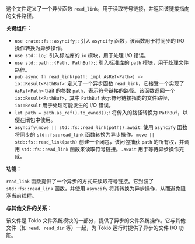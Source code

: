 这个文件定义了一个异步函数 `read_link`，用于读取符号链接，并返回该链接指向的文件路径。

**关键组件：**

*   `use crate::fs::asyncify;`: 引入 `asyncify` 函数，该函数用于将同步的 I/O 操作转换为异步操作。
*   `use std::io;`: 引入标准库的 `io` 模块，用于处理 I/O 错误。
*   `use std::path::{Path, PathBuf};`: 引入标准库的 `path` 模块，用于处理文件路径。
*   `pub async fn read_link(path: impl AsRef<Path>) -> io::Result<PathBuf>`: 定义了一个异步函数 `read_link`，它接受一个实现了 `AsRef<Path>` trait 的参数 `path`，表示符号链接的路径。该函数返回一个 `io::Result<PathBuf>`，其中 `PathBuf` 表示符号链接指向的文件路径，`io::Result` 用于处理可能发生的 I/O 错误。
*   `let path = path.as_ref().to_owned();`: 将传入的路径转换为 `PathBuf`，以便在闭包中使用。
*   `asyncify(move || std::fs::read_link(path)).await`: 使用 `asyncify` 函数将同步的 `std::fs::read_link` 函数转换为异步操作。`move || std::fs::read_link(path)` 创建一个闭包，该闭包捕获 `path` 的所有权，并调用 `std::fs::read_link` 函数来读取符号链接。`.await` 用于等待异步操作完成。

**功能：**

`read_link` 函数提供了一个异步的方式来读取符号链接。它封装了 `std::fs::read_link` 函数，并使用 `asyncify` 将其转换为异步操作，从而避免阻塞当前线程。

**与其他文件的关系：**

该文件是 Tokio 文件系统模块的一部分，提供了异步的文件系统操作。它与其他文件（如 `read`、`read_dir` 等）一起，为 Tokio 运行时提供了异步的文件 I/O 功能。
